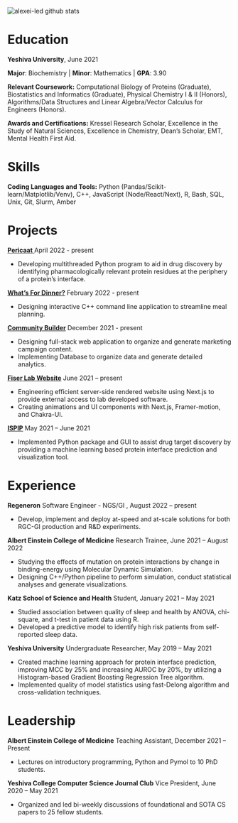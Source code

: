 ![alexei-led github stats](https://github-readme-stats.vercel.app/api?username=eved1018&show_icons=true&theme=radical)


Education
======

**Yeshiva University**, June 2021

**Major**:  Biochemistry | **Minor**: Mathematics | **GPA**: 3.90

**Relevant Coursework:** Computational Biology of Proteins (Graduate), Biostatistics and Informatics (Graduate), Physical Chemistry I & II (Honors), Algorithms/Data Structures and Linear Algebra/Vector Calculus for Engineers (Honors).

**Awards and Certifications:** Kressel Research Scholar, Excellence in the Study of Natural Sciences, Excellence in Chemistry, Dean’s Scholar, EMT, Mental Health First Aid. 


Skills
======
**Coding Languages and Tools:** Python (Pandas/Scikit-learn/Matplotlib/Venv), C++, JavaScript (Node/React/Next), R, Bash, SQL, Unix, Git, Slurm, Amber

Projects
======

[**Pericaat** ](https://github.com/eved1018/Pericaat) April 2022 - present 
 - Developing multithreaded Python program to aid in drug discovery by identifying pharmacologically relevant protein residues at the periphery of a protein’s interface.
 
[**What’s For Dinner?**](https://github.com/eved1018/WhatsForDinner) February 2022 - present 

- Designing interactive C++ command line application to streamline meal planning.

[**Community Builder**](https://github.com/eved1018/CommunityBuilder) December 2021 - present 
-	Designing full-stack web application to organize and generate marketing campaign content.
-	Implementing Database to organize data and generate detailed analytics.

[**Fiser Lab Website**](https://fiser-lab-site.vercel.app/) June 2021 – present 
- Engineering efficient server-side rendered website using Next.js to provide external access to lab developed software.
- Creating animations and UI components with Next.js, Framer-motion, and Chakra-UI. 

[**ISPIP**](https://github.com/eved1018/ISPIP) May 2021 – June 2021
-	Implemented Python package and GUI to assist drug target discovery by providing a machine learning based protein interface prediction and visualization tool. 

Experience
======
**Regeneron** Software Engineer - NGS/GI , August 2022 – present 
- Develop, implement and deploy at-speed and at-scale solutions for both RGC-GI production and R&D experiments.

**Albert Einstein College of Medicine** Research Trainee, June 2021 – August 2022 
- Studying the effects of mutation on protein interactions by change in binding-energy using Molecular Dynamic Simulation.
-	Designing C++/Python pipeline to perform simulation, conduct statistical analyses and generate visualizations. 

**Katz School of Science and Health** Student, January 2021 – May 2021
-	Studied association between quality of sleep and health by ANOVA, chi-square, and t-test in patient data using R. 
-	Developed a predictive model to identify high risk patients from self-reported sleep data. 

**Yeshiva University** Undergraduate Researcher, May 2019 – May 2021
-	Created machine learning approach for protein interface prediction, improving MCC by 25% and increasing AUROC by 20%, by utilizing a Histogram-based Gradient Boosting Regression Tree algorithm. 
-	Implemented quality of model statistics using fast-Delong algorithm and cross-validation techniques.

Leadership
===
**Albert Einstein College of Medicine** Teaching Assistant, December 2021 – Present
 - Lectures on introductory programming, Python and Pymol to 10 PhD students.

**Yeshiva College Computer Science Journal Club** Vice President, June 2020 – May 2021 
-	 Organized and led bi-weekly discussions of foundational and SOTA CS papers to 25 fellow students.  

